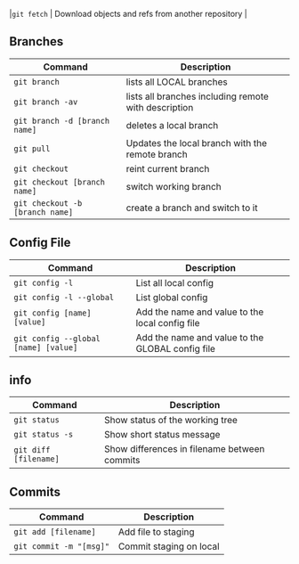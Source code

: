 |`git fetch` | Download objects and refs from another repository |

## Branches
| Command | Description |
| ------- | ----------- |
|`git branch` | lists all LOCAL branches |
|`git branch -av` | lists all branches including remote with description |
|`git branch -d [branch name]` | deletes a local branch |
|`git pull`| Updates the local branch with the remote branch|
|`git checkout` | reint current branch |
|`git checkout [branch name]` | switch working branch |
|`git checkout -b [branch name]` | create a branch and switch to it |


## Config File
| Command | Description |
| ------- | ----------- |
|`git config -l`|List all local config|
|`git config -l --global`|List global config|
|`git config [name] [value]`|Add the name and value to the local config file|
|`git config --global [name] [value]`|Add the name and value to the GLOBAL config file|

## info
| Command | Description |
| ------- | ----------- |
|`git status`|Show status of the working tree|
|`git status -s`|Show short status message|
|`git diff [filename]`|Show differences in filename between commits|

## Commits
| Command | Description |
| ------- | ----------- |
|`git add [filename]`|Add file to staging|
|`git commit -m "[msg]"`|Commit staging on local|

